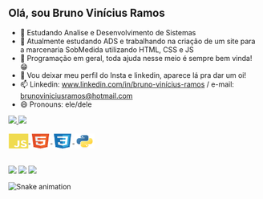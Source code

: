## Olá, sou Bruno Vinícius Ramos

- 🔭 Estudando Analise e Desenvolvimento de Sistemas
- 🌱 Atualmente estudando ADS e trabalhando na criação de um site para a marcenaria SobMedida utilizando HTML, CSS e JS
- 🤔 Programação em geral, toda ajuda nesse meio é sempre bem vinda! 😁
- 💬 Vou deixar meu perfil do Insta e linkedin, aparece lá pra dar um oi!
- 📫 Linkedin: www.linkedin.com/in/bruno-vinícius-ramos / e-mail: brunoviniciusramos@hotmail.com
- 😄 Pronouns: ele/dele

<div>
  <a href="https://github.com/brunoramosbie">
    <img height="180em" src="https://github-readme-stats.vercel.app/api?username=brunoramosbie&show_icons=true&theme=dracula&include_all_commits=true&count_private=true"/>
  <img height="180em" src="https://github-readme-stats.vercel.app/api/top-langs/?username=brunoramosbie&layout=compact&langs_count=7&theme=dracula"/>
 </div>
  
  <div style="display: inline_block"><br>
  <img align="center" alt="brunoramosbie-Js" height="30" width="40" src="https://raw.githubusercontent.com/devicons/devicon/master/icons/javascript/javascript-plain.svg">
  <img align="center" alt="brunoramosbie-HTML" height="30" width="40" src="https://raw.githubusercontent.com/devicons/devicon/master/icons/html5/html5-original.svg">
  <img align="center" alt="brunoramosbie-CSS" height="30" width="40" src="https://raw.githubusercontent.com/devicons/devicon/master/icons/css3/css3-original.svg">
  <img align="center" alt="brunoramosbie-Python" height="30" width="40" src="https://raw.githubusercontent.com/devicons/devicon/master/icons/python/python-original.svg">
</div>    
  <br><br>
<div>    
<a href="https://www.instagram.com/brunovrbie/" target="_blank"><img src="https://img.shields.io/badge/-Instagram-%23E4405F?style=for-the-badge&logo=instagram&logoColor=white" target="_blank"></a>
<a href="https://www.twitch.tv/s3umadru6a" target="_blank"><img src="https://img.shields.io/badge/Twitch-9146FF?style=for-the-badge&logo=twitch&logoColor=white" target="_blank"></a>
 <a href = "mailto:contatobrunoviniciusramos@hotmail.com"><img src="https://img.shields.io/badge/-Gmail-%23333?style=for-the-badge&logo=gmail&logoColor=white" target="_blank"></a>
</div>
  
  
  ![Snake animation](https://github.com/brunoramosbie/brunoramosbie/blob/output/github-contribution-grid-snake.svg)

